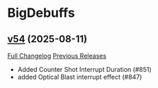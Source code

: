 # BigDebuffs

## [v54](https://github.com/jordonwow/bigdebuffs/tree/v54) (2025-08-11)
[Full Changelog](https://github.com/jordonwow/bigdebuffs/compare/v53...v54) [Previous Releases](https://github.com/jordonwow/bigdebuffs/releases)

- Added Counter Shot Interrupt Duration (#851)  
- added Optical Blast interrupt effect (#847)  
